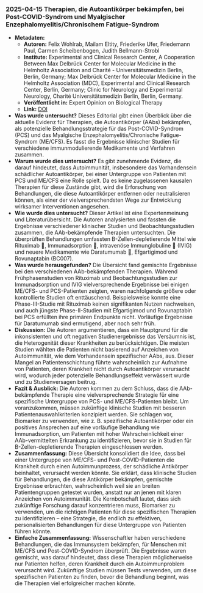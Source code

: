 ### 2025-04-15 Therapien, die Autoantikörper bekämpfen, bei Post-COVID-Syndrom und Myalgischer Enzephalomyelitis/Chronischem Fatigue-Syndrom

- **Metadaten:**
    - **Autoren:** Felix Wohlrab, Mailam Eltity, Friederike Ufer, Friedemann Paul, Carmen Scheibenbogen, Judith Bellmann-Strobl
    - **Institute:** Experimental and Clinical Research Center, A Cooperation Between Max Delbrück Center for Molecular Medicine in the Helmholtz Association and Charité - Universitätsmedizin Berlin, Berlin, Germany; Max Delbrück Center for Molecular Medicine in the Helmholtz Association (MDC), Experimental and Clinical Research Center, Berlin, Germany; Clinic for Neurology and Experimental Neurology, Charité Universitätsmedizin Berlin, Berlin, Germany.
    - **Veröffentlicht in:** Expert Opinion on Biological Therapy
    - **Link:** [DOI](https://doi.org/10.1080/14712598.2025.2492774)
- **Was wurde untersucht?**
Dieses Editorial gibt einen Überblick über die aktuelle Evidenz für Therapien, die Autoantikörper (AAbs) bekämpfen, als potenzielle Behandlungsstrategie für das Post-COVID-Syndrom (PCS) und das Myalgische Enzephalomyelitis/Chronische Fatigue-Syndrom (ME/CFS). Es fasst die Ergebnisse klinischer Studien für verschiedene immunmodulierende Medikamente und Verfahren zusammen.
- **Warum wurde dies untersucht?**
Es gibt zunehmende Evidenz, die darauf hindeutet, dass Autoimmunität, insbesondere das Vorhandensein schädlicher Autoantikörper, bei einer Untergruppe von Patienten mit PCS und ME/CFS eine Rolle spielt. Da es keine zugelassenen kausalen Therapien für diese Zustände gibt, wird die Erforschung von Behandlungen, die diese Autoantikörper entfernen oder neutralisieren können, als einer der vielversprechendsten Wege zur Entwicklung wirksamer Interventionen angesehen.
- **Wie wurde dies untersucht?**
Dieser Artikel ist eine Expertenmeinung und Literaturübersicht. Die Autoren analysierten und fassten die Ergebnisse verschiedener klinischer Studien und Beobachtungsstudien zusammen, die AAb-bekämpfende Therapien untersuchten. Die überprüften Behandlungen umfassten B-Zellen-depletierende Mittel wie Rituximab 💊, Immunadsorption 💊, intravenöse Immunglobuline 💊 (IVIG) und neuere Medikamente wie Daratumumab 💊, Efgartigimod und Rovunaptabin (BC007).
- **Was wurde herausgefunden?**
Die Übersicht fand gemischte Ergebnisse bei den verschiedenen AAb-bekämpfenden Therapien. Während Frühphasenstudien von Rituximab und Beobachtungsstudien zur Immunadsorption und IVIG vielversprechende Ergebnisse bei einigen ME/CFS- und PCS-Patienten zeigten, waren nachfolgende größere oder kontrollierte Studien oft enttäuschend. Beispielsweise konnte eine Phase-III-Studie mit Rituximab keinen signifikanten Nutzen nachweisen, und auch jüngste Phase-II-Studien mit Efgartigimod und Rovunaptabin bei PCS erfüllten ihre primären Endpunkte nicht. Vorläufige Ergebnisse für Daratumumab sind ermutigend, aber noch sehr früh.
- **Diskussion:**
Die Autoren argumentieren, dass ein Hauptgrund für die inkonsistenten und oft negativen Studienergebnisse das Versäumnis ist, die Heterogenität dieser Krankheiten zu berücksichtigen. Die meisten Studien wählten die Patienten nicht basierend auf Anzeichen von Autoimmunität, wie dem Vorhandensein spezifischer AAbs, aus. Dieser Mangel an Patientenschichtung führte wahrscheinlich zur Aufnahme von Patienten, deren Krankheit nicht durch Autoantikörper verursacht wird, wodurch jeder potenzielle Behandlungseffekt verwässert wurde und zu Studienversagen beitrug.
- **Fazit & Ausblick:**
Die Autoren kommen zu dem Schluss, dass die AAb-bekämpfende Therapie eine vielversprechende Strategie für eine spezifische Untergruppe von PCS- und ME/CFS-Patienten bleibt. Um voranzukommen, müssen zukünftige klinische Studien mit besseren Patientenauswahlkriterien konzipiert werden. Sie schlagen vor, Biomarker zu verwenden, wie z. B. spezifische Autoantikörper oder ein positives Ansprechen auf eine vorläufige Behandlung wie Immunadsorption, um Patienten mit hoher Wahrscheinlichkeit einer AAb-vermittelten Erkrankung zu identifizieren, bevor sie in Studien für B-Zellen-depletierende Therapien eingeschlossen werden.
- **Zusammenfassung:**
Diese Übersicht konsolidiert die Idee, dass bei einer Untergruppe von ME/CFS- und Post-COVID-Patienten die Krankheit durch einen Autoimmunprozess, der schädliche Antikörper beinhaltet, verursacht werden könnte. Sie erklärt, dass klinische Studien für Behandlungen, die diese Antikörper bekämpfen, gemischte Ergebnisse erbrachten, wahrscheinlich weil sie an breiten Patientengruppen getestet wurden, anstatt nur an jenen mit klaren Anzeichen von Autoimmunität. Die Kernbotschaft lautet, dass sich zukünftige Forschung darauf konzentrieren muss, Biomarker zu verwenden, um die richtigen Patienten für diese spezifischen Therapien zu identifizieren – eine Strategie, die endlich zu effektiven, personalisierten Behandlungen für diese Untergruppe von Patienten führen könnte.
- **Einfache Zusammenfassung:**
Wissenschaftler haben verschiedene Behandlungen, die das Immunsystem bekämpfen, für Menschen mit ME/CFS und Post-COVID-Syndrom überprüft. Die Ergebnisse waren gemischt, was darauf hindeutet, dass diese Therapien möglicherweise nur Patienten helfen, deren Krankheit durch ein Autoimmunproblem verursacht wird. Zukünftige Studien müssen Tests verwenden, um diese spezifischen Patienten zu finden, bevor die Behandlung beginnt, was die Therapien viel erfolgreicher machen könnte.
